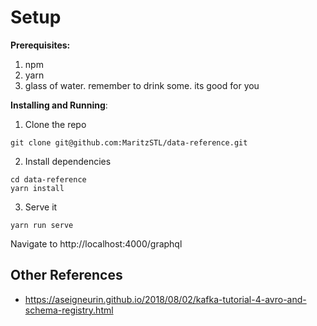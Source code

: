# Setup

**Prerequisites:**
1. npm
2. yarn
3. glass of water. remember to drink some. its good for you

**Installing and Running**:
1. Clone the repo
```
git clone git@github.com:MaritzSTL/data-reference.git
```
2. Install dependencies
```
cd data-reference
yarn install
```
3. Serve it
```
yarn run serve
```
Navigate to http://localhost:4000/graphql

## Other References
* https://aseigneurin.github.io/2018/08/02/kafka-tutorial-4-avro-and-schema-registry.html